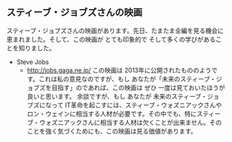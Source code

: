 ## スティーブ・ジョブズさんの映画

スティーブ・ジョブズさんの映画があります。先日、たまたま全編を見る機会に恵まれました。そして、この映画が とても印象的で そして多くの学びがあることを知りました。

* Steve Jobs
  * http://jobs.gaga.ne.jp/
この映画は 2013年に公開されたもののようです。これは私の意見なのですが、もし あなたが「未来のスティーブ・ジョブズを目指す」のであれば、この映画は ぜひ 一度は見ておいたほうが良いと思います。
余談ですが、もし あなたが 未来のスティーブ・ジョブズになって IT革命を起こすには、スティーブ・ウォズニアックさんやロン・ウェインに相当する人材が必要です。その中でも、特にスティーブ・ウォズニアックさんに相当する人材は欠くことが出来ません。そのことを強く気づくためにも、この映画は見る価値があります。


